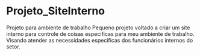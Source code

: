 # Projeto_SiteInterno
 Projeto para ambiente de trabalho
Pequeno projeto voltado a criar um site interno para controle de coisas especificas para meu ambiente de trabalho. Visando atender as necessidades específicas dos funcionários internos do setor.
